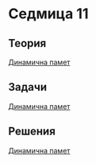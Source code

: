 Седмица 11
=================================

Теория
------
[Динамична памет](https://drive.google.com/file/d/1eGU0bzZOcPqcAOYkTi_AOFgTO3jZrTyS/view?usp=sharing)

Задачи
------
[Динамична памет](../tasks/dynamic_memory.md)

Решения
-------
[Динамична памет](../solutions/dynamic_memory/)

